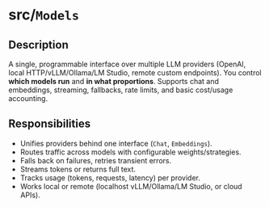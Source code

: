 # src/`Models`

## Description

A single, programmable interface over multiple LLM providers (OpenAI, local HTTP/vLLM/Ollama/LM Studio, remote custom endpoints). You control **which models run** and **in what proportions**. Supports chat and embeddings, streaming, fallbacks, rate limits, and basic cost/usage accounting.

## Responsibilities
- Unifies providers behind one interface (`Chat`, `Embeddings`).
- Routes traffic across models with configurable weights/strategies.
- Falls back on failures, retries transient errors.
- Streams tokens or returns full text.
- Tracks usage (tokens, requests, latency) per provider.
- Works local or remote (localhost vLLM/Ollama/LM Studio, or cloud APIs).